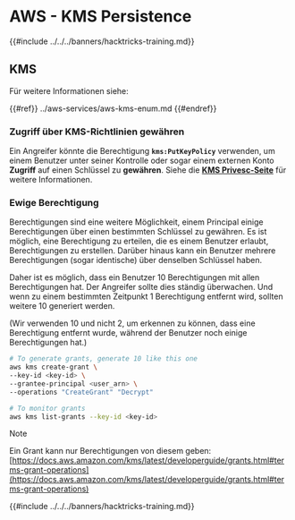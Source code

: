 # AWS - KMS Persistence

{{#include ../../../banners/hacktricks-training.md}}

## KMS

Für weitere Informationen siehe:

{{#ref}}
../aws-services/aws-kms-enum.md
{{#endref}}

### Zugriff über KMS-Richtlinien gewähren

Ein Angreifer könnte die Berechtigung **`kms:PutKeyPolicy`** verwenden, um einem Benutzer unter seiner Kontrolle oder sogar einem externen Konto **Zugriff** auf einen Schlüssel zu **gewähren**. Siehe die [**KMS Privesc-Seite**](../aws-privilege-escalation/aws-kms-privesc.md) für weitere Informationen.

### Ewige Berechtigung

Berechtigungen sind eine weitere Möglichkeit, einem Principal einige Berechtigungen über einen bestimmten Schlüssel zu gewähren. Es ist möglich, eine Berechtigung zu erteilen, die es einem Benutzer erlaubt, Berechtigungen zu erstellen. Darüber hinaus kann ein Benutzer mehrere Berechtigungen (sogar identische) über denselben Schlüssel haben.

Daher ist es möglich, dass ein Benutzer 10 Berechtigungen mit allen Berechtigungen hat. Der Angreifer sollte dies ständig überwachen. Und wenn zu einem bestimmten Zeitpunkt 1 Berechtigung entfernt wird, sollten weitere 10 generiert werden.

(Wir verwenden 10 und nicht 2, um erkennen zu können, dass eine Berechtigung entfernt wurde, während der Benutzer noch einige Berechtigungen hat.)
```bash
# To generate grants, generate 10 like this one
aws kms create-grant \
--key-id <key-id> \
--grantee-principal <user_arn> \
--operations "CreateGrant" "Decrypt"

# To monitor grants
aws kms list-grants --key-id <key-id>
```
> [!NOTE]
> Ein Grant kann nur Berechtigungen von diesem geben: [https://docs.aws.amazon.com/kms/latest/developerguide/grants.html#terms-grant-operations](https://docs.aws.amazon.com/kms/latest/developerguide/grants.html#terms-grant-operations)

{{#include ../../../banners/hacktricks-training.md}}
